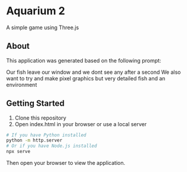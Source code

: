 # Aquarium 2

A simple game using Three.js

## About

This application was generated based on the following prompt:

Our fish leave our window and we dont see any after a second 
We also want to try and make pixel graphics but very detailed fish and an environment

## Getting Started

1. Clone this repository
2. Open index.html in your browser or use a local server

```bash
# If you have Python installed
python -m http.server
# Or if you have Node.js installed
npx serve
```

Then open your browser to view the application.
